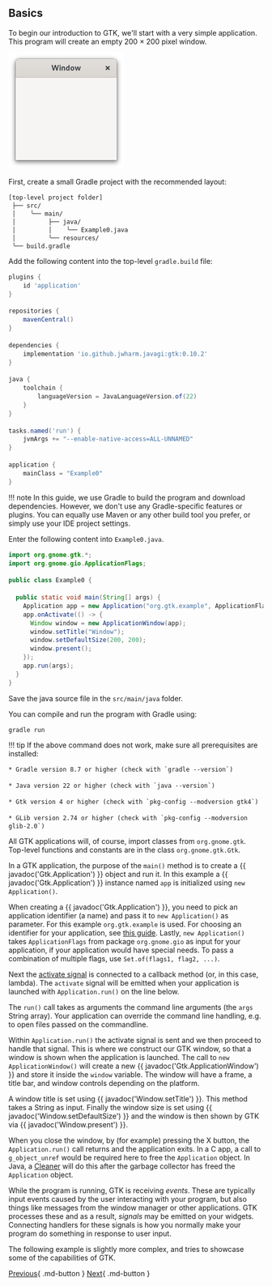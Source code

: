 ## Basics

To begin our introduction to GTK, we'll start with a very simple application. This program will create an empty 200 × 200 pixel window.

![A window](img/window-default.png)

First, create a small Gradle project with the recommended layout:

```
[top-level project folder]
 ├── src/
 │    ╰── main/
 │         ├── java/
 │         │    ╰── Example0.java
 │         ╰── resources/
 ╰── build.gradle
```

Add the following content into the top-level `gradle.build` file:

```groovy
plugins {
    id 'application'
}

repositories {
    mavenCentral()
}

dependencies {
    implementation 'io.github.jwharm.javagi:gtk:0.10.2'
}

java {
    toolchain {
        languageVersion = JavaLanguageVersion.of(22)
    }
}

tasks.named('run') {
    jvmArgs += "--enable-native-access=ALL-UNNAMED"
}

application {
    mainClass = "Example0"
}
```

!!! note
    In this guide, we use Gradle to build the program and download dependencies. However, we don't use any Gradle-specific features or plugins. You can equally use Maven or any other build tool you prefer, or simply use your IDE project settings.

Enter the following content into `Example0.java`.

```java
import org.gnome.gtk.*;
import org.gnome.gio.ApplicationFlags;

public class Example0 {

  public static void main(String[] args) {
    Application app = new Application("org.gtk.example", ApplicationFlags.DEFAULT_FLAGS);
    app.onActivate(() -> {
      Window window = new ApplicationWindow(app);
      window.setTitle("Window");
      window.setDefaultSize(200, 200);
      window.present();
    });
    app.run(args);
  }
}
```

Save the java source file in the `src/main/java` folder.

You can compile and run the program with Gradle using:

```
gradle run
```

!!! tip
    If the above command does not work, make sure all prerequisites are installed:
    
    * Gradle version 8.7 or higher (check with `gradle --version`)
    
    * Java version 22 or higher (check with `java --version`)
    
    * Gtk version 4 or higher (check with `pkg-config --modversion gtk4`)
    
    * GLib version 2.74 or higher (check with `pkg-config --modversion glib-2.0`)

All GTK applications will, of course, import classes from `org.gnome.gtk`. Top-level functions and constants are in the class `org.gnome.gtk.Gtk`.

In a GTK application, the purpose of the `main()` method is to create a {{ javadoc('Gtk.Application') }} object and run it. In this example a {{ javadoc('Gtk.Application') }} instance named `app` is initialized using `new Application()`.

When creating a {{ javadoc('Gtk.Application') }}, you need to pick an application identifier (a name) and pass it to `new Application()` as parameter. For this example `org.gtk.example` is used. For choosing an identifier for your application, see [this guide](https://developer.gnome.org/documentation/tutorials/application-id.html). Lastly, `new Application()` takes `ApplicationFlags` from package `org.gnome.gio` as input for your application, if your application would have special needs. To pass a combination of multiple flags, use `Set.of(flags1, flag2, ...)`.

Next the [activate signal](https://developer.gnome.org/documentation/tutorials/application.html) is connected to a callback method (or, in this case, lambda). The `activate` signal will be emitted when your application is launched with `Application.run()` on the line below.

The `run()` call takes as arguments the command line arguments (the `args` String array). Your application can override the command line handling, e.g. to open files passed on the commandline.

Within `Application.run()` the activate signal is sent and we then proceed to handle that signal. This is where we construct our GTK window, so that a window is shown when the application is launched. The call to `new ApplicationWindow()` will create a new {{ javadoc('Gtk.ApplicationWindow') }} and store it inside the `window` variable. The window will have a frame, a title bar, and window controls depending on the platform.

A window title is set using {{ javadoc('Window.setTitle') }}. This method takes a String as input. Finally the window size is set using {{ javadoc('Window.setDefaultSize') }} and the window is then shown by GTK via {{ javadoc('Window.present') }}.

When you close the window, by (for example) pressing the X button, the `Application.run()` call returns and the application exits. In a C app, a call to `g_object_unref` would be required here to free the `Application` object. In Java, a [Cleaner](https://docs.oracle.com/en/java/javase/22/docs/api/java.base/java/lang/ref/Cleaner.html) will do this after the garbage collector has freed the `Application` object.

While the program is running, GTK is receiving _events_. These are typically input events caused by the user interacting with your program, but also things like messages from the window manager or other applications. GTK processes these and as a result, _signals_ may be emitted on your widgets. Connecting handlers for these signals is how you normally make your program do something in response to user input.

The following example is slightly more complex, and tries to showcase some of the capabilities of GTK.

[Previous](getting_started_00.md){ .md-button } [Next](getting_started_02.md){ .md-button }
